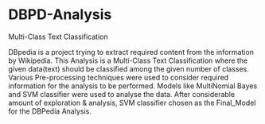 # DBPD-Analysis
Multi-Class Text Classification

DBpedia is a project trying to extract required content from the information by Wikipedia.
This Analysis is a Multi-Class Text Classification where the given data(text) should be classified among the given number of classes.
Various Pre-processing techniques were used to consider required information for the analysis to be performed.
Models like MultiNomial Bayes and SVM classifier were used to analyse the data.
After considerable amount of exploration & analysis, SVM classifier chosen as the Final_Model for the DBPedia Analysis.
